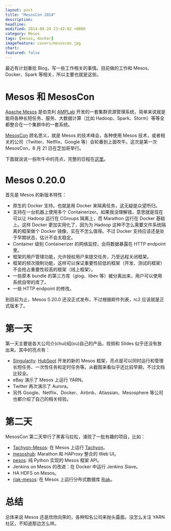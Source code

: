 ```yaml
---
layout: post
title: "MesosCon 2014"
description:
headline:
modified: 2014-08-24 23:42:02 +0800
category: Mesos
tags: [mesos, docker]
imagefeature: covers/mesoscon.jpg
chart:
featured: false
---
```


最近有计划重拾 Blog，写一些工作相关的事情。目前做的工作和 Mesos、Docker、Spark
等相关，所以主要也就是这些。

# Mesos 和 MesosCon

[Apache Mesos](http://mesos.apache.org/) 是伯克利 [AMPLab](https://amplab.cs.berkeley.edu/) 开发的一套集群资源管理系统，简单来说就是能将各种长短任务、服务、大数据计算（比如 Hadoop、Spark、Storm）等等全都整合在一个集群中的一套系统。

[MesosCon](http://mesoscon.org/) 顾名思义，就是 Mesos 的技术峰会，各种使用 Mesos 技术，或者相关的公司（Twitter、Netflix、Google 等）会轮番到上面吹牛。这次是第一次 MesosCon，8 月 21 日在芝加哥举行。

下面就说说一些吹牛中的亮点，完整的日程在[这里](http://mesoscon14.sched.org/)。

# Mesos 0.20.0

首先是 Mesos 的新版本特性：

* 原生的 Docker 支持。也就是用 Docker 来隔离任务，这无疑是众望所归。
* 支持在一台机器上使用多个 Containerizer。如果我没理解错，意思就是现在可以让 Hadoop 运行在 CGroups 隔离上，而 Marathon 运行在 Docker 基础上。这样 Docker 更加实用化了，因为为 Hadoop 这种不怎么需要文件系统隔离的框架做个 Docker 镜像，实在不怎么值得。不过 Docker 支持应该还是处于早期状态，估计不会太稳定。
* Container 级别 Containerizer 的网络监控，会将数据暴露在 HTTP endpoint 里。
* 框架的用户管理功能，允许授权用户来提交任务，乃至远程关闭框架。
* 框架的频次限制功能，这样可以保证重要性较低的框架（开发、测试的框架）不会抢占重要性较高的框架（线上框架）。
* 一些原本 bundle 的第三方库（glog、libev 等）被分离出来，用户可以使用系统自带的库了。
* 一些 HTTP endpoint 的修改。

到目前为止，Mesos 0.20.0 还没正式发布，不过根据邮件列表，rc2 应该就是正式版本了。

# 第一天

第一天主要是各大公司介(chui)绍(xu)自己的产品，视频和 Slides 似乎还没有放出来。其中的亮点有：

* [Singularity](https://github.com/HubSpot/Singularity): [HubSpot](http://www.hubspot.com/) 开发的新的 Mesos 框架，亮点是可以同时运行和管理长短任务、一次性任务和定时任务等。从截图来看似乎还比较早期，不过文档比较全。
* eBay 演示了 Mesos 上运行 YARN。
* Twitter 再次演示了 Aurora。
* 另外 Google、Netflix、Docker、Airbnb、Atlassian、Mesosphere 等公司也都介绍了自己的相关经验。

# 第二天

MesosCon 第二天举行了黑客马拉松，涌现了一批有趣的项目，比如：

* [Tachyon-Mesos](https://github.com/mesosphere/tachyon-mesos): 在 Mesos 上运行 [Tachyon](http://tachyon-project.org/)。
* [mesoshub](https://github.com/opentable/mesoshub): Marathon 和 HAProxy 整合的 Web UI。
* [pesos](https://github.com/wickman/pesos): 纯 Python 实现的 Mesos 框架 API。
* Jenkins on Mesos 的改进：在 Docker 中运行 Jenkins Slave。
* HA HDFS on Mesos。
* [riak-mesos](https://github.com/edpaget/riak-mesos): 在 Mesos 上运行分布式数据库 [Riak](http://basho.com/riak/)。

# 总结

总体来说 Mesos 还是欣欣向荣的，各种知名公司来抛头露面。没怎么关注 YARN 社区，不知道那边怎么样。
